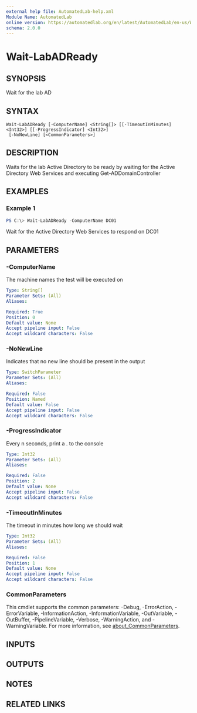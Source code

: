 ```yaml
---
external help file: AutomatedLab-help.xml
Module Name: AutomatedLab
online version: https://automatedlab.org/en/latest/AutomatedLab/en-us/Wait-LabADReady
schema: 2.0.0
---
```


# Wait-LabADReady

## SYNOPSIS
Wait for the lab AD

## SYNTAX

```
Wait-LabADReady [-ComputerName] <String[]> [[-TimeoutInMinutes] <Int32>] [[-ProgressIndicator] <Int32>]
 [-NoNewLine] [<CommonParameters>]
```

## DESCRIPTION
Waits for the lab Active Directory to be ready by waiting for the Active Directory Web Services and executing Get-ADDomainController

## EXAMPLES

### Example 1
```powershell
PS C:\> Wait-LabADReady -ComputerName DC01
```

Wait for the Active Directory Web Services to respond on DC01

## PARAMETERS

### -ComputerName
The machine names the test will be executed on

```yaml
Type: String[]
Parameter Sets: (All)
Aliases:

Required: True
Position: 0
Default value: None
Accept pipeline input: False
Accept wildcard characters: False
```

### -NoNewLine
Indicates that no new line should be present in the output

```yaml
Type: SwitchParameter
Parameter Sets: (All)
Aliases:

Required: False
Position: Named
Default value: False
Accept pipeline input: False
Accept wildcard characters: False
```

### -ProgressIndicator
Every n seconds, print a .
to the console

```yaml
Type: Int32
Parameter Sets: (All)
Aliases:

Required: False
Position: 2
Default value: None
Accept pipeline input: False
Accept wildcard characters: False
```

### -TimeoutInMinutes
The timeout in minutes how long we should wait

```yaml
Type: Int32
Parameter Sets: (All)
Aliases:

Required: False
Position: 1
Default value: None
Accept pipeline input: False
Accept wildcard characters: False
```

### CommonParameters
This cmdlet supports the common parameters: -Debug, -ErrorAction, -ErrorVariable, -InformationAction, -InformationVariable, -OutVariable, -OutBuffer, -PipelineVariable, -Verbose, -WarningAction, and -WarningVariable. For more information, see [about_CommonParameters](http://go.microsoft.com/fwlink/?LinkID=113216).

## INPUTS

## OUTPUTS

## NOTES

## RELATED LINKS

